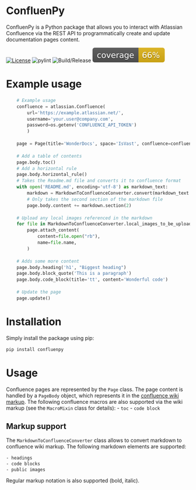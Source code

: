 # ConfluenPy

ConfluenPy is a Python package that allows you to interact with Atlassian Confluence via the REST API to programmatically create and update documentation pages content.

[![License](https://img.shields.io/badge/License-Apache%202.0-blue.svg)](https://opensource.org/licenses/Apache-2.0)
![pylint](https://github.com/MarcDuQuesne/confluenpy/actions/workflows/pylint.yml/badge.svg?branch=main)
![Build/Release](https://github.com/MarcDuQuesne/confluenpy/actions/workflows/tag-and-release.yml/badge.svg?branch=main)
![Coverage](https://raw.githubusercontent.com/MarcDuQuesne/confluenpy/main/.github/coverage.svg)

# Example usage

```python
    # Example usage
    confluence = atlassian.Confluence(
        url='https://example.atlassian.net/',
        username='your.user@company.com',
        password=os.getenv('CONFLUENCE_API_TOKEN')
        )

    page = Page(title='WonderDocs', space='IsVast', confluence=confluence)

    # Add a table of contents
    page.body.toc()
    # Add a horizontal rule
    page.body.horizontal_rule()
    # Takes the Readme.md file and converts it to confluence format
    with open('README.md', encoding='utf-8') as markdown_text:
        markdown = MarkdownToConfluenceConverter.convert(markdown_text.read())
        # Only takes the second section of the markdown file
        page.body.content += markdown.section(2)

    # Upload any local images referenced in the markdown
    for file in MarkdownToConfluenceConverter.local_images_to_be_uploaded:
        page.attach_content(
            content=file.open("rb"),
            name=file.name,
        )

    # Adds some more content
    page.body.heading('h1', "Biggest heading")
    page.body.block_quote('This is a paragraph')
    page.body.code_block(title='tt', content='Wonderful code')

    # Update the page
    page.update()
```

# Installation

Simply install the package using pip:

```bash
pip install confluenpy
```

# Usage

Confluence pages are represented by the `Page` class. The page content is handled by a `PageBody` object, which represents it in the [confluence wiki markup](https://confluence.atlassian.com/doc/confluence-wiki-markup-251003035.html).
The following confluence macros are also supported via the wiki markup (see the `MacroMixin` class for details):
    - `toc`
    - `code block`

## Markup support
The `MarkdownToConfluenceConverter` class allows to convert markdown to confluence wiki markup. The following markdown elements are supported:

    - headings
    - code blocks
    - public images

Regular markup notation is also supported (bold, italic).
